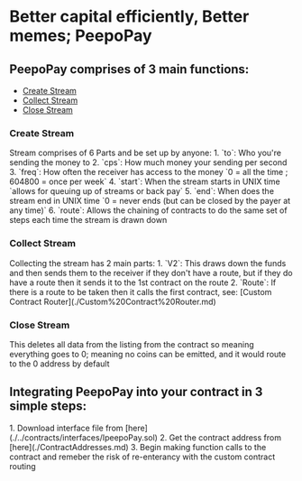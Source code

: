<h1>Better capital efficiently, Better memes; PeepoPay</h1>

<h2>PeepoPay comprises of 3 main functions:</h2>

 - [Create Stream](#create-stream)  
 - [Collect Stream](#draw-down-stream)  
 - [Close Stream](#close-stream)

<h3>Create Stream</h3>
Stream comprises of 6 Parts and be set up by anyone:  
1. `to`: Who you're sending the money to  
2. `cps`: How much money your sending per second  
3. `freq`: How often the receiver has access to the money `0 = all the time ; 604800 = once per week`  
4. `start`: When the stream starts in UNIX time `allows for queuing up of streams or back pay`   
5. `end`: When does the stream end in UNIX time `0 = never ends (but can be closed by the payer at any time)`
6. `route`: Allows the chaining of contracts to do the same set of steps each time the stream is drawn down

<h3>Collect Stream</h3>
Collecting the stream has 2 main parts:
1. `V2`: This draws down the funds and then sends them to the receiver if they don't have a route, but if they do have 
   a route then it sends it to the 1st contract on the route
2. `Route`: If there is a route to be taken then it calls the first contract, see: [Custom Contract Router](./Custom%20Contract%20Router.md)

<h3>Close Stream</h3>
This deletes all data from the listing from the contract so meaning everything goes to 0; meaning no coins can be 
emitted, and it would route to the 0 address by default

<h2>Integrating PeepoPay into your contract in 3 simple steps:</h2>
1. Download interface file from [here](./../contracts/interfaces/IpeepoPay.sol)
2. Get the contract address from [here](./ContractAddresses.md)
3. Begin making function calls to the contract and remeber the risk of re-enterancy with the custom contract routing